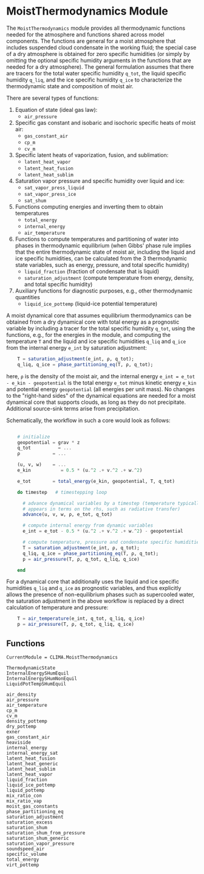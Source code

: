 # MoistThermodynamics Module

The `MoistThermodynamics` module provides all thermodynamic functions needed for the atmosphere and functions shared across model components. The functions are general for a moist atmosphere that includes suspended cloud condensate in the working fluid; the special case of a dry atmosphere is obtained for zero specific humidities (or simply by omitting the optional specific humidity arguments in the functions that are needed for a dry atmosphere). The general formulation assumes that there are tracers for the total water specific humidity `q_tot`, the liquid specific humidity `q_liq`, and the ice specific humidity `q_ice` to characterize the thermodynamic state and composition of moist air.

There are several types of functions:

1. Equation of state (ideal gas law):
    * `air_pressure`
2. Specific gas constant and isobaric and isochoric specific heats of moist air:
    * `gas_constant_air`
    * `cp_m`
    * `cv_m`
3. Specific latent heats of vaporization, fusion, and sublimation:
    * `latent_heat_vapor`
    * `latent_heat_fusion`
    * `latent_heat_sublim`
4. Saturation vapor pressure and specific humidity over liquid and ice:
    * `sat_vapor_press_liquid`
    * `sat_vapor_press_ice`
    * `sat_shum`
5. Functions computing energies and inverting them to obtain temperatures
    * `total_energy`
    * `internal_energy`
    * `air_temperature`
6. Functions to compute temperatures and partitioning of water into phases in thermodynamic equilibrium (when Gibbs' phase rule implies that the entire thermodynamic state of moist air, including the liquid and ice specific humidities, can be calculated from the 3 thermodynamic state variables, such as energy, pressure, and total specific humidity)
    * `liquid_fraction` (fraction of condensate that is liquid)
    * `saturation_adjustment` (compute temperature from energy, density, and total specific humidity)
7. Auxiliary functions for diagnostic purposes, e.g., other thermodynamic quantities
    * `liquid_ice_pottemp` (liquid-ice potential temperature)

A moist dynamical core that assumes equilibrium thermodynamics can be obtained from a dry dynamical core with total energy as a prognostic variable by including a tracer for the total specific humidity `q_tot`, using the functions, e.g., for the energies in the module, and computing the temperature `T` and the liquid and ice specific humidities `q_liq` and `q_ice` from the internal energy `e_int` by saturation adjustment:
```julia
    T = saturation_adjustment(e_int, ρ, q_tot);
    q_liq, q_ice = phase_partitioning_eq(T, ρ, q_tot);
```
here, `ρ` is the density of the moist air, and the internal energy `e_int = e_tot - e_kin - geopotential` is the total energy `e_tot` minus kinetic energy `e_kin` and potential energy `geopotential` (all energies per unit mass). No changes to the "right-hand sides" of the dynamical equations are needed for a moist dynamical core that supports clouds, as long as they do not precipitate. Additional source-sink terms arise from precipitation.

Schematically, the workflow in such a core would look as follows:
```julia

    # initialize
    geopotential = grav * z
    q_tot          = ...
    ρ            = ...

    (u, v, w)    = ...
    e_kin           = 0.5 * (u.^2 .+ v.^2 .+ w.^2)

    e_tot        = total_energy(e_kin, geopotential, T, q_tot)

    do timestep   # timestepping loop

      # advance dynamical variables by a timestep (temperature typically
      # appears in terms on the rhs, such as radiative transfer)
      advance(u, v, w, ρ, e_tot, q_tot)

      # compute internal energy from dynamic variables
      e_int = e_tot - 0.5 * (u.^2 .+ v.^2 .+ w.^2) - geopotential

      # compute temperature, pressure and condensate specific humidities,
      T = saturation_adjustment(e_int, ρ, q_tot);
      q_liq, q_ice = phase_partitioning_eq(T, ρ, q_tot);
      p = air_pressure(T, ρ, q_tot, q_liq, q_ice)

    end
```

For a dynamical core that additionally uses the liquid and ice specific humidities `q_liq` and `q_ice` as prognostic variables, and thus explicitly allows the presence of non-equilibrium phases such as supercooled water, the saturation adjustment in the above workflow is replaced by a direct calculation of temperature and pressure:
```julia
    T = air_temperature(e_int, q_tot, q_liq, q_ice)
    p = air_pressure(T, ρ, q_tot, q_liq, q_ice)
```

## Functions

```@meta
CurrentModule = CLIMA.MoistThermodynamics
```

```@docs
ThermodynamicState
InternalEnergySHumEquil
InternalEnergySHumNonEquil
LiquidPotTempSHumEquil
```

```@docs
air_density
air_pressure
air_temperature
cp_m
cv_m
density_pottemp
dry_pottemp
exner
gas_constant_air
heaviside
internal_energy
internal_energy_sat
latent_heat_fusion
latent_heat_generic
latent_heat_sublim
latent_heat_vapor
liquid_fraction
liquid_ice_pottemp
liquid_pottemp
mix_ratio_con
mix_ratio_vap
moist_gas_constants
phase_partitioning_eq
saturation_adjustment
saturation_excess
saturation_shum
saturation_shum_from_pressure
saturation_shum_generic
saturation_vapor_pressure
soundspeed_air
specific_volume
total_energy
virt_pottemp
```





